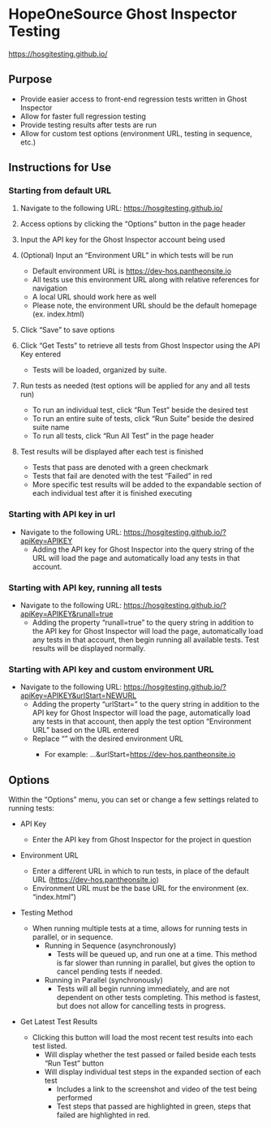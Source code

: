 # HopeOneSource Ghost Inspector Testing
https://hosgitesting.github.io/

## Purpose
- Provide easier access to front-end regression tests written in Ghost Inspector
- Allow for faster full regression testing
- Provide testing results after tests are run
- Allow for custom test options (environment URL, testing in sequence, etc.)

## Instructions for Use
### Starting from default URL
1. Navigate to the following URL: https://hosgitesting.github.io/

2. Access options by clicking the “Options” button in the page header

3. Input the API key for the Ghost Inspector account being used

4. (Optional) Input an “Environment URL” in which tests will be run
    - Default environment URL is https://dev-hos.pantheonsite.io 
    - All tests use this environment URL along with relative references for navigation 
    - A local URL should work here as well
    - Please note, the environment URL should be the default homepage (ex. index.html)

5. Click “Save” to save options

6. Click “Get Tests” to retrieve all tests from Ghost Inspector using the API Key entered
    - Tests will be loaded, organized by suite. 

7. Run tests as needed (test options will be applied for any and all tests run)
    - To run an individual test, click “Run Test” beside the desired test
    - To run an entire suite of tests, click “Run Suite” beside the desired suite name
    - To run all tests, click “Run All Test” in the page header

8. Test results will be displayed after each test is finished
    - Tests that pass are denoted with a green checkmark
    - Tests that fail are denoted with the test “Failed” in red
    - More specific test results will be added to the expandable section of each individual test after it is finished executing



### Starting with API key in url
- Navigate to the following URL: https://hosgitesting.github.io/?apiKey=APIKEY 
  - Adding the API key for Ghost Inspector into the query string of the URL will load the page and automatically load any tests in that account. 

### Starting with API key, running all tests
- Navigate to the following URL: https://hosgitesting.github.io/?apiKey=APIKEY&runall=true 
  - Adding the property “runall=true” to the query string in addition to the API key for Ghost Inspector will load the page, automatically load any tests in that account, then begin running all available tests. Test results will be displayed normally.

### Starting with API key and custom environment URL
- Navigate to the following URL: https://hosgitesting.github.io/?apiKey=APIKEY&urlStart=NEWURL
  - Adding the property “urlStart=<newURL>” to the query string in addition to the API key for Ghost Inspector will load the page, automatically load any tests in that account, then apply the test option “Environment URL” based on the URL entered
  - Replace “<newURL>” with the desired environment URL
    - For example: …&urlStart=https://dev-hos.pantheonsite.io


## Options
Within the “Options” menu,  you can set or change a few settings related to running tests:

- API Key
  - Enter the API key from Ghost Inspector for the project in question

- Environment URL
  - Enter a different URL in which to run tests, in place of the default URL (https://dev-hos.pantheonsite.io)
  - Environment URL must be the base URL for the environment (ex. “index.html”)

- Testing Method
  - When running multiple tests at a time, allows for running tests in parallel, or in sequence.
    - Running in Sequence (asynchronously)
      - Tests will be queued up, and run one at a time. This method is far slower than running in parallel, but gives the option to cancel pending tests if needed. 
    - Running in Parallel (synchronously)
      - Tests will all begin running immediately, and are not dependent on other tests completing. This method is fastest, but does not allow for cancelling tests in progress. 

- Get Latest Test Results
  - Clicking this button will load the most recent test results into each test listed.
    - Will display whether the test passed or failed beside each tests “Run Test” button
    - Will display individual test steps in the expanded section of each test
      - Includes a link to the screenshot and video of the test being performed
      - Test steps that passed are highlighted in green, steps that failed are highlighted in red. 

